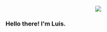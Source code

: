 <p align="center">
  <img src="https://github.com/Kile467/Kile467/blob/main/assets/intro.gif">
</p>


### Hello there! I'm Luis.
